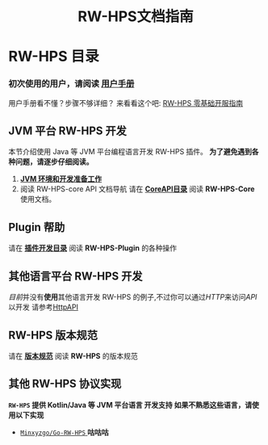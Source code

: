 # <p align="center">RW-HPS文档指南</p>
# RW-HPS 目录
### 初次使用的用户，请阅读 [**用户手册**](/run/UserManual.md)
用户手册看不懂？步骤不够详细？
来看看这个吧: [RW-HPS 零基础开服指南](/zh/simple/README.md)

## JVM 平台 RW-HPS 开发
本节介绍使用 Java 等 JVM 平台编程语言开发 RW-HPS 插件。
**为了避免遇到各种问题，请逐步仔细阅读。**
1. [**JVM 环境和开发准备工作**](/plugin/Preparations.md)
2. 阅读 RW-HPS-core API 文档导航
请在 [**CoreAPI目录**](/zh/api/CoreAPI.md) 阅读 **RW-HPS-Core** 使用文档。

## Plugin 帮助
请在 [**插件开发目录**](/plugin/README.md) 阅读 **RW-HPS-Plugin** 的各种操作

## 其他语言平台 RW-HPS 开发
*目前*并没有**使用**其他语言开发 RW-HPS 的例子,不过你可以通过*HTTP*来访问*API*以开发
请参考[HttpAPI](/api/HttpAPI.md)

## RW-HPS 版本规范
请在 [**版本规范**](/update/Evolution.md) 阅读 **RW-HPS** 的版本规范

## 其他 RW-HPS 协议实现
**`RW-HPS` 提供 Kotlin/Java 等 JVM 平台语言 开发支持 如果不熟悉这些语言，请使用以下实现**
- [`Minxyzgo/Go-RW-HPS` ](https://github.com/Minxyzgo/Go-RW-HPS) **咕咕咕**